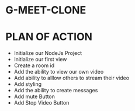 # G-MEET-CLONE
# PLAN OF ACTION
- Initialize our NodeJs Project
- Initialize our first view
- Create a room id
- Add the ability to view our own video
- Add ability to alllow others to stream their video
- Add styling
- Add the ability to create messages
- Add mute Button
- Add Stop Video Button
